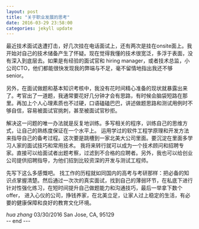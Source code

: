 ```yaml
---
layout: post
title: "关于职业发展的思考"
date: 2016-03-29 23:58:00
categories: jekyll update
---
```


最近技术面试迭遭打击，好几次挂在电话面试上，还有两次是挂在onsite面上。我开始对自己的技术储备产生了怀疑。现在觉得我懂的技术很宽泛，多浮于表面，没有深入到底层去。如果是有经验的面试官和 hiring manager，或者技术总监，小公司CTO，他们都能很快发现我的弊端与不足，毫不留情地指出我还不够senior。

另外，在面试做题和基本知识考核中，我没有花时间精心准备的现状就暴露出来了。考官出了一道题，我通常要花好几分钟才会有思路，有时候会脑袋短路在那里。再加上个人心理素质也不过硬，口语磕磕巴巴，讲述做题思路和测试用例时不够自信，容易被面试官挑刺，甚至被面试官秒拒。

解决这一问题的唯一办法就是反复地训练。多写相关的程序，训练自己的思维方式，让自己的熟练度保证在一个水平上。 运用学过的软件工程学原理和开发方法来指导自己的备考过程。这次要是跳槽到一家北美大公司里面。要沉淀在里面多学习人家的面试技巧和常用技术。 我将来转行就可以成为一个技术顾问和招聘专家。直接可以给面试者出题考察，过滤到不合格的应聘者。另外，我也可以给创业公司提供招聘指导，为他们招到比较资深的开发与测试工程师。

先写下这么多感慨吧。 找工作的历程就如同国内的高考与考研那样：把必备的知识点掌握清楚。然后通过一次次的真实面试，找到自己的薄弱环节，在私底下进行针对性强化练习，在短时间提升自己做题能力和沟通技巧，最后一举拿下数个offer， 进入心仪的公司，挣钱养家，在北美立足，让家人过上稳定的生活，有必要的健康保障和良好的教育文化环境。  

*hua zhang*  03/30/2016 San Jose, CA, 95129  
-- end  ---